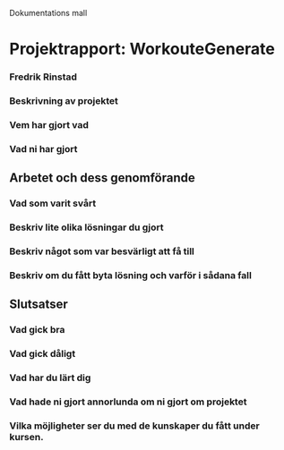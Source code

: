 Dokumentations mall

# Projektrapport: WorkouteGenerate
### Fredrik Rinstad

### Beskrivning av projektet 
### Vem har gjort vad
### Vad ni har gjort 
## Arbetet och dess genomförande 
### Vad som varit svårt 
### Beskriv lite olika lösningar du gjort 
### Beskriv något som var besvärligt att få till 
### Beskriv om du fått byta lösning och varför i sådana fall 
## Slutsatser 
### Vad gick bra 
### Vad gick dåligt 
### Vad har du lärt dig 
### Vad hade ni gjort annorlunda om ni gjort om projektet 
### Vilka möjligheter ser du med de kunskaper du fått under kursen.
